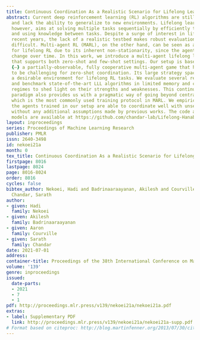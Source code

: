 ```yaml
---
title: Continuous Coordination As a Realistic Scenario for Lifelong Learning
abstract: Current deep reinforcement learning (RL) algorithms are still highly task-specific
  and lack the ability to generalize to new environments. Lifelong learning (LLL),
  however, aims at solving multiple tasks sequentially by efficiently transferring
  and using knowledge between tasks. Despite a surge of interest in lifelong RL in
  recent years, the lack of a realistic testbed makes robust evaluation of LLL algorithms
  difficult. Multi-agent RL (MARL), on the other hand, can be seen as a natural scenario
  for lifelong RL due to its inherent non-stationarity, since the agents’ policies
  change over time. In this work, we introduce a multi-agent lifelong learning testbed
  that supports both zero-shot and few-shot settings. Our setup is based on Hanabi
  {—} a partially-observable, fully cooperative multi-agent game that has been shown
  to be challenging for zero-shot coordination. Its large strategy space makes it
  a desirable environment for lifelong RL tasks. We evaluate several recent MARL methods,
  and benchmark state-of-the-art LLL algorithms in limited memory and computation
  regimes to shed light on their strengths and weaknesses. This continual learning
  paradigm also provides us with a pragmatic way of going beyond centralized training
  which is the most commonly used training protocol in MARL. We empirically show that
  the agents trained in our setup are able to coordinate well with unseen agents,
  without any additional assumptions made by previous works. The code and all pre-trained
  models are available at https://github.com/chandar-lab/Lifelong-Hanabi.
layout: inproceedings
series: Proceedings of Machine Learning Research
publisher: PMLR
issn: 2640-3498
id: nekoei21a
month: 0
tex_title: Continuous Coordination As a Realistic Scenario for Lifelong Learning
firstpage: 8016
lastpage: 8024
page: 8016-8024
order: 8016
cycles: false
bibtex_author: Nekoei, Hadi and Badrinaaraayanan, Akilesh and Courville, Aaron and
  Chandar, Sarath
author:
- given: Hadi
  family: Nekoei
- given: Akilesh
  family: Badrinaaraayanan
- given: Aaron
  family: Courville
- given: Sarath
  family: Chandar
date: 2021-07-01
address:
container-title: Proceedings of the 38th International Conference on Machine Learning
volume: '139'
genre: inproceedings
issued:
  date-parts:
  - 2021
  - 7
  - 1
pdf: http://proceedings.mlr.press/v139/nekoei21a/nekoei21a.pdf
extras:
- label: Supplementary PDF
  link: http://proceedings.mlr.press/v139/nekoei21a/nekoei21a-supp.pdf
# Format based on citeproc: http://blog.martinfenner.org/2013/07/30/citeproc-yaml-for-bibliographies/
---
```

